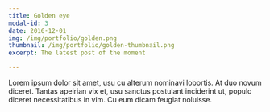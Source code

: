 ```yaml
---
title: Golden eye
modal-id: 3
date: 2016-12-01
img: /img/portfolio/golden.png
thumbnail: /img/portfolio/golden-thumbnail.png
excerpt: The latest post of the moment

---
```


Lorem ipsum dolor sit amet, usu cu alterum nominavi lobortis. At duo novum diceret. Tantas apeirian vix et, usu sanctus postulant inciderint ut, populo diceret necessitatibus in vim. Cu eum dicam feugiat noluisse.